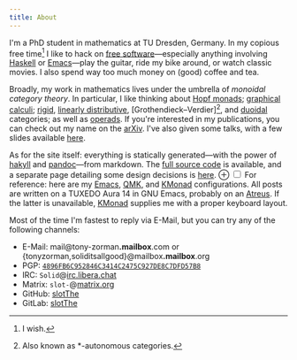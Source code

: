 ```yaml
---
title: About
---
```


I'm a PhD student in mathematics at TU Dresden, Germany.
In my copious free time[^1] I like to hack on [free software]—especially anything involving [Haskell] or [Emacs]—play the guitar, ride my bike around, or watch classic movies.
I also spend way too much money on (good) coffee and tea.

Broadly, my work in mathematics lives under the umbrella of *monoidal category theory*.
In particular, I like thinking about [Hopf monads]; [graphical calculi]; [rigid],
[linearly distributive], [Grothendieck–Verdier][^2], and [duoidal] categories;
as well as [operads].
If you're interested in my publications, you can check out my name on the [arXiv].
I've also given some talks, with a few slides available [here](https://tony-zorman.com/research.html#talks).

As for the site itself: everything is statically generated—with the power of [hakyll] and [pandoc]—from markdown.
The [full source code][site] is available,
and a separate page detailing some design decisions is [here](./site.html).
<label for="mn-configs" class="margin-toggle">&#8853;</label>
<input type="checkbox" id="mn-configs" class="margin-toggle"/>
<span class="marginnote-left">
  For reference: here are my
  [Emacs][cfg:emacs],
  [QMK][cfg:qmk],
  and [KMonad][cfg:layout]
  configurations.
</span>
All posts are written on a TUXEDO Aura 14 in GNU Emacs, probably on an [Atreus][site:atreus].
If the latter is unavailable, [KMonad] supplies me with a proper keyboard layout.

Most of the time I'm fastest to reply via E-Mail,
but you can try any of the following channels:

+ E-Mail:
  <span class="email">mail@tony-zorman<b>.mailbox</b>.com</span> or
  {tonyzorman,soliditsallgood}@<span class="email">mailbox<b>.mailbox</b>.org</span>
+ PGP: [`4896FB6C952846C3414C2475C927DE8C7DFD57B8`](./key.txt)
+ IRC: `Solid`@[irc.libera.chat](https://libera.chat/)
+ Matrix: `slot-`@[matrix.org](https://matrix.org/)
+ GitHub: [slotThe](https://github.com/slotThe)
+ GitLab: [slotThe](https://gitlab.com/slotThe)

[Emacs]: https://www.gnu.org/software/emacs/
[Grothendieck–Verdier]: https://ncatlab.org/nlab/show/star-autonomous+category
[Haskell]: https://www.haskell.org/
[Hopf monads]: https://ncatlab.org/nlab/show/Hopf+monad
[KMonad]: https://github.com/kmonad/kmonad
[arXiv]: https://arxiv.org/a/zorman_t_1
[cfg:emacs]: https://gitlab.com/slotThe/dotfiles/-/tree/master/emacs
[cfg:layout]: https://gitlab.com/slotThe/dotfiles/-/blob/master/kmonad/config.kbd
[cfg:qmk]: https://github.com/slotThe/qmk_firmware/tree/keyboardio/atreus/slotThe/keyboards/keyboardio/atreus/keymaps/slotthe
[duoidal]: https://ncatlab.org/nlab/show/duoidal+category
[free software]: ./free-software.html
[graphical calculi]: https://ncatlab.org/nlab/show/string+diagram
[hakyll]: https://jaspervdj.be/hakyll/
[linearly distributive]: https://ncatlab.org/nlab/show/linearly+distributive+category
[operads]: https://ncatlab.org/nlab/show/operad
[pandoc]: https://pandoc.org/
[rigid]: https://ncatlab.org/nlab/show/rigid+monoidal+category
[site:atreus]: https://tony-zorman.com/posts/atreus-review.html
[site]: https://github.com/slotThe/slotThe.github.io

[^1]: I wish.

[^2]: Also known as \*-autonomous categories.
